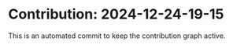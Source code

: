 # Contribution: 2024-12-24-19-15
This is an automated commit to keep the contribution graph active.
